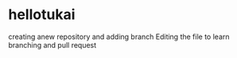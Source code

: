 # hellotukai
creating anew repository and adding branch
Editing the file to learn branching and pull request
